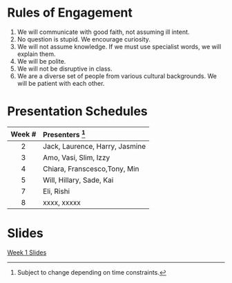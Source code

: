 # Rules of Engagement
1. We will communicate with good faith, not assuming ill intent.
2. No question is stupid. We encourage curiosity.
3. We will not assume knowledge. If we must use specialist words, we will explain them.
4. We will be polite.
5. We will not be disruptive in class. 
6. We are a diverse set of people from various cultural backgrounds. 
   We will be patient with each other.
   
# Presentation Schedules

|Week #|Presenters [^1]                 |
|:----:|:-------------------------------|
|2     | Jack, Laurence, Harry, Jasmine |
|3     | Amo, Vasi, Slim, Izzy          |
|4     | Chiara, Franscesco,Tony, Min   |
|5     | Will, Hillary, Sade, Kai       |
|7     | Eli, Rishi                     |
|8     | xxxx, xxxxx                    |

# Slides
[Week 1 Slides](Week1/Slides/Week1_CreateCanvas.html)

[^1]: Subject to change depending on time constraints.
